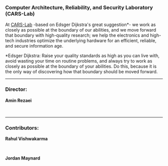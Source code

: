 ### Computer Architecture, Reliability, and Security Laboratory (CARS-Lab)

At [CARS-Lab](http://aminrezaei.com/en/cars-lab) -based on Edsger Dijkstra's great suggestion*- we work as closely as possible at the boundary of our abilities, and we move forward that boundary with high-quality research; we help the electronics and high-tech industries optimize the underlying hardware for an efficient, reliable, and secure information age.

*Edsger Dijkstra: Raise your quality standards as high as you can live with, avoid wasting your time on routine problems, and always try to work as closely as possible at the boundary of your abilities. Do this, because it is the only way of discovering how that boundary should be moved forward.

-----

### Director: 

**Amin Rezaei**

<a href="https://www.linkedin.com/in/amin-rezaei" target="_blank"><img src="https://img.shields.io/badge/LinkedIn-0077B5?style=for-the-badge&logo=linkedin&logoColor=white" alt=""/></a> <a href="https://github.com/r3zaei" target="_blank"><img src="https://img.shields.io/badge/GitHub-100000?style=for-the-badge&logo=github&logoColor=white" alt=""/></a>

-----

### Contributors:

**Rahul Vishwakarma** 

<a href="https://www.linkedin.com/in/rahulvishwakarma" target="_blank"><img src="https://img.shields.io/badge/LinkedIn-0077B5?style=for-the-badge&logo=linkedin&logoColor=white" alt=""/></a> <a href="https://github.com/rahvis" target="_blank"><img src="https://img.shields.io/badge/GitHub-100000?style=for-the-badge&logo=github&logoColor=white" alt=""/></a>

**Jordan Maynard** 

<a href="https://www.linkedin.com/in/jordan-maynard-26761a202" target="_blank"><img src="https://img.shields.io/badge/LinkedIn-0077B5?style=for-the-badge&logo=linkedin&logoColor=white" alt=""/></a> <a href="https://github.com/j0rban" target="_blank"><img src="https://img.shields.io/badge/GitHub-100000?style=for-the-badge&logo=github&logoColor=white" alt=""/></a>

<!--
**cars-lab-repo/cars-lab-repo** is a ✨ _special_ ✨ repository because its `README.md` (this file) appears on your GitHub profile.

Here are some ideas to get you started:

- 🔭 I’m currently working on ...
- 🌱 I’m currently learning ...
- 👯 I’m looking to collaborate on ...
- 🤔 I’m looking for help with ...
- 💬 Ask me about ...
- 📫 How to reach me: ...
- 😄 Pronouns: ...
- ⚡ Fun fact: ...
-->
